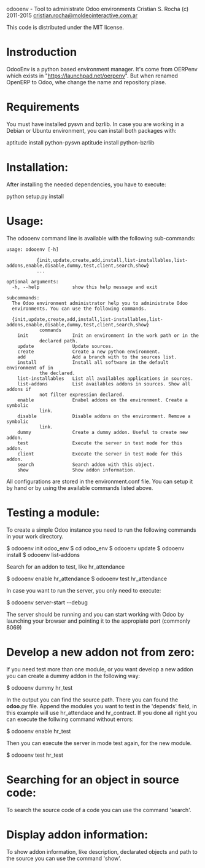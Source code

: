 odooenv - Tool to administrate Odoo environments
Cristian S. Rocha (c) 2011-2015
cristian.rocha@moldeointeractive.com.ar

This code is distributed under the MIT license.

# Instroduction

OdooEnv is a python based environment manager. It's come from OERPenv which exists in "https://launchpad.net/oerpenv". But when renamed OpenERP to Odoo, whe change the name and repository plase.

# Requirements

You must have installed pysvn and bzrlib. In case you are working in a Debian or Ubuntu environment, you can install both packages with:

 aptitude install python-pysvn
 aptitude install python-bzrlib

# Installation:

After installing the needed dependencies, you have to execute:

 python setup.py install

# Usage:

The odooenv command line is available with the following sub-commands:

	usage: odooenv [-h]
		       
		       {init,update,create,add,install,list-installables,list-addons,enable,disable,dummy,test,client,search,show}
		       ...

	optional arguments:
	  -h, --help            show this help message and exit

	subcommands:
	  The Odoo environment administrator help you to administrate Odoo
	  environments. You can use the following commands.

	  {init,update,create,add,install,list-installables,list-addons,enable,disable,dummy,test,client,search,show}
				commands
	    init                Init an environment in the work path or in the
				declared path.
	    update              Update sources.
	    create              Create a new python environment.
	    add                 Add a branch with to the sources list.
	    install             Install all software in the default environment of in
				the declared.
	    list-installables   List all availables applications in sources.
	    list-addons         List availables addons in sources. Show all addons if
				not filter expression declared.
	    enable              Enabel addons on the environment. Create a symbolic
				link.
	    disable             Disable addons on the environment. Remove a symbolic
				link.
	    dummy               Create a dummy addon. Useful to create new addon.
	    test                Execute the server in test mode for this addon.
	    client              Execute the server in test mode for this addon.
	    search              Search addon with this object.
	    show                Show addon information.
   

All configurations are stored in the environment.conf file. You can setup it by hand or by using the available commands listed above.

# Testing a module:

To create a simple Odoo instance you need to run the following commands in your work directory.

$ odooenv init odoo_env
$ cd odoo_env
$ odooenv update
$ odooenv install
$ odooenv list-addons

Search for an addon to test, like hr_attendance

$ odooenv enable hr_attendance
$ odooenv test hr_attendance

In case you want to run the server, you only need to execute:

$ odooenv server-start --debug

The server should be running and you can start working with Odoo by launching your browser and pointing it to the appropiate port (commonly 8069)

# Develop a new addon not from zero:

If you need test more than one module, or you want develop a new addon you can create a dummy addon in the following way:

$ odooenv dummy hr_test

In the output you can find the source path. There you can found the __odoo__.py file. Append the modules you want to test in the 'depends' field, in this example will use hr_attendace and hr_contract. If you done all right you can execute the follwing command without errors:

$ odooenv enable hr_test

Then you can execute the server in mode test again, for the new module.

$ odooenv test hr_test

# Searching for an object in source code:

To search the source code of a code you can use the command 'search'.

# Display addon information:

To show addon information, like description, declarated objects and path to the source you can use the command 'show'.

